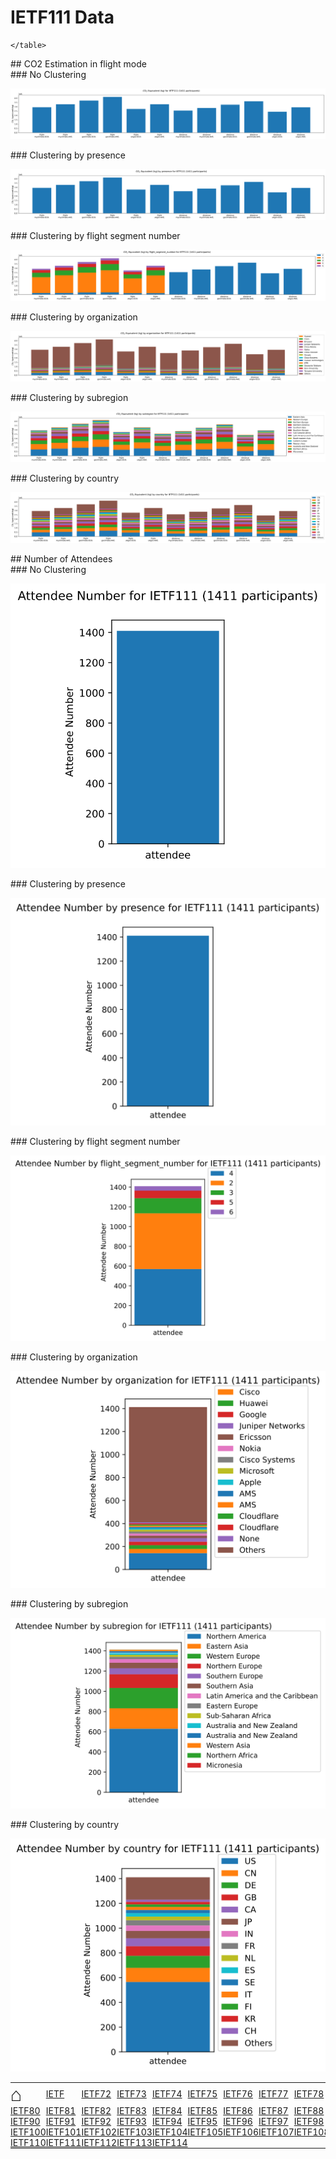 # IETF111 Data



  <html>
  <style>
  table, th, td {
    border: 0px none;
    padding: 0px;
  }
  </style>
  <body>
    <table style="width:100%">
          <tr>
<td><a href='http://127.0.0.1:4000/' style='font-size: 30px; text-decoration: none' >⌂</a></td>
<td><a href='http://127.0.0.1:4000/IETF/IETF'>IETF</a></td>
<td><a href='http://127.0.0.1:4000/IETF/IETF72'>IETF72</a></td>
<td><a href='http://127.0.0.1:4000/IETF/IETF73'>IETF73</a></td>
<td><a href='http://127.0.0.1:4000/IETF/IETF74'>IETF74</a></td>
<td><a href='http://127.0.0.1:4000/IETF/IETF75'>IETF75</a></td>
<td><a href='http://127.0.0.1:4000/IETF/IETF76'>IETF76</a></td>
<td><a href='http://127.0.0.1:4000/IETF/IETF77'>IETF77</a></td>
<td><a href='http://127.0.0.1:4000/IETF/IETF78'>IETF78</a></td>
<td><a href='http://127.0.0.1:4000/IETF/IETF79'>IETF79</a></td>
      </tr>
      <tr>
<td><a href='http://127.0.0.1:4000/IETF/IETF80'>IETF80</a></td>
<td><a href='http://127.0.0.1:4000/IETF/IETF81'>IETF81</a></td>
<td><a href='http://127.0.0.1:4000/IETF/IETF82'>IETF82</a></td>
<td><a href='http://127.0.0.1:4000/IETF/IETF83'>IETF83</a></td>
<td><a href='http://127.0.0.1:4000/IETF/IETF84'>IETF84</a></td>
<td><a href='http://127.0.0.1:4000/IETF/IETF85'>IETF85</a></td>
<td><a href='http://127.0.0.1:4000/IETF/IETF86'>IETF86</a></td>
<td><a href='http://127.0.0.1:4000/IETF/IETF87'>IETF87</a></td>
<td><a href='http://127.0.0.1:4000/IETF/IETF88'>IETF88</a></td>
<td><a href='http://127.0.0.1:4000/IETF/IETF89'>IETF89</a></td>
      </tr>
      <tr>
<td><a href='http://127.0.0.1:4000/IETF/IETF90'>IETF90</a></td>
<td><a href='http://127.0.0.1:4000/IETF/IETF91'>IETF91</a></td>
<td><a href='http://127.0.0.1:4000/IETF/IETF92'>IETF92</a></td>
<td><a href='http://127.0.0.1:4000/IETF/IETF93'>IETF93</a></td>
<td><a href='http://127.0.0.1:4000/IETF/IETF94'>IETF94</a></td>
<td><a href='http://127.0.0.1:4000/IETF/IETF95'>IETF95</a></td>
<td><a href='http://127.0.0.1:4000/IETF/IETF96'>IETF96</a></td>
<td><a href='http://127.0.0.1:4000/IETF/IETF97'>IETF97</a></td>
<td><a href='http://127.0.0.1:4000/IETF/IETF98'>IETF98</a></td>
<td><a href='http://127.0.0.1:4000/IETF/IETF99'>IETF99</a></td>
      </tr>
      <tr>
<td><a href='http://127.0.0.1:4000/IETF/IETF100'>IETF100</a></td>
<td><a href='http://127.0.0.1:4000/IETF/IETF101'>IETF101</a></td>
<td><a href='http://127.0.0.1:4000/IETF/IETF102'>IETF102</a></td>
<td><a href='http://127.0.0.1:4000/IETF/IETF103'>IETF103</a></td>
<td><a href='http://127.0.0.1:4000/IETF/IETF104'>IETF104</a></td>
<td><a href='http://127.0.0.1:4000/IETF/IETF105'>IETF105</a></td>
<td><a href='http://127.0.0.1:4000/IETF/IETF106'>IETF106</a></td>
<td><a href='http://127.0.0.1:4000/IETF/IETF107'>IETF107</a></td>
<td><a href='http://127.0.0.1:4000/IETF/IETF108'>IETF108</a></td>
<td><a href='http://127.0.0.1:4000/IETF/IETF109'>IETF109</a></td>
      </tr>
      <tr>
<td><a href='http://127.0.0.1:4000/IETF/IETF110'>IETF110</a></td>
<td><a href='http://127.0.0.1:4000/IETF/IETF111'>IETF111</a></td>
<td><a href='http://127.0.0.1:4000/IETF/IETF112'>IETF112</a></td>
<td><a href='http://127.0.0.1:4000/IETF/IETF113'>IETF113</a></td>
<td><a href='http://127.0.0.1:4000/IETF/IETF114'>IETF114</a></td>
<td> </td>
<td> </td>
<td> </td>
<td> </td>
<td> </td>
      </tr>

    </table>
  </body>
  </html>
    
<div id="flight"></div>
## CO2 Estimation in flight mode

<div id="flight-None"></div>
### No Clustering

![](co2eq-mode_flight_distance-cluster_nbr_15-co2eq_myclimate_goclimate_ukgov-cabin_ECONOMY_AVERAGE.svg)

<div id="flight- presence"></div>
### Clustering by  presence

![](co2eq-mode_flight_distance-cluster_key_presence-cluster_nbr_15-co2eq_myclimate_goclimate_ukgov-cabin_ECONOMY_AVERAGE.svg)

<div id="flight- flight segment number"></div>
### Clustering by  flight segment number

![](co2eq-mode_flight_distance-cluster_key_flight_segment_number-cluster_nbr_15-co2eq_myclimate_goclimate_ukgov-cabin_ECONOMY_AVERAGE.svg)

<div id="flight- organization"></div>
### Clustering by  organization

![](co2eq-mode_flight_distance-cluster_key_organization-cluster_nbr_15-co2eq_myclimate_goclimate_ukgov-cabin_ECONOMY_AVERAGE.svg)

<div id="flight- subregion"></div>
### Clustering by  subregion

![](co2eq-mode_flight_distance-cluster_key_subregion-cluster_nbr_15-co2eq_myclimate_goclimate_ukgov-cabin_ECONOMY_AVERAGE.svg)

<div id="flight- country"></div>
### Clustering by  country

![](co2eq-mode_flight_distance-cluster_key_country-cluster_nbr_15-co2eq_myclimate_goclimate_ukgov-cabin_ECONOMY_AVERAGE.svg)

<div id="attendee"></div>
## Number of Attendees

<div id="attendee-None"></div>
### No Clustering

![](co2eq-mode_attendee-cluster_nbr_15.svg)

<div id="attendee- presence"></div>
### Clustering by  presence

![](co2eq-mode_attendee-cluster_key_presence-cluster_nbr_15.svg)

<div id="attendee- flight segment number"></div>
### Clustering by  flight segment number

![](co2eq-mode_attendee-cluster_key_flight_segment_number-cluster_nbr_15.svg)

<div id="attendee- organization"></div>
### Clustering by  organization

![](co2eq-mode_attendee-cluster_key_organization-cluster_nbr_15.svg)

<div id="attendee- subregion"></div>
### Clustering by  subregion

![](co2eq-mode_attendee-cluster_key_subregion-cluster_nbr_15.svg)

<div id="attendee- country"></div>
### Clustering by  country

![](co2eq-mode_attendee-cluster_key_country-cluster_nbr_15.svg)

